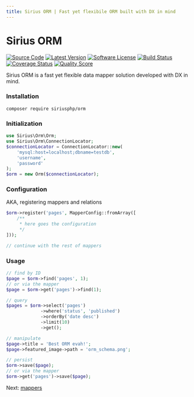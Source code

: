 ```yaml
---
title: Sirius ORM | Fast yet flexibile ORM built with DX in mind
---
```


# Sirius ORM

[![Source Code](http://img.shields.io/badge/source-siriusphp/orm-blue.svg?style=flat-square)](https://github.com/siriusphp/orm)
[![Latest Version](https://img.shields.io/packagist/v/siriusphp/orm.svg?style=flat-square)](https://github.com/siriusphp/orm/releases)
[![Software License](https://img.shields.io/badge/license-MIT-brightgreen.svg?style=flat-square)](https://github.com/siriusphp/orm/blob/master/LICENSE)
[![Build Status](https://img.shields.io/travis/siriusphp/orm/master.svg?style=flat-square)](https://travis-ci.org/siriusphp/orm)
[![Coverage Status](https://img.shields.io/scrutinizer/coverage/g/siriusphp/orm.svg?style=flat-square)](https://scrutinizer-ci.com/g/siriusphp/orm/code-structure)
[![Quality Score](https://img.shields.io/scrutinizer/g/siriusphp/orm.svg?style=flat-square)](https://scrutinizer-ci.com/g/siriusphp/orm)

Sirius ORM is a fast yet flexible data mapper solution developed with DX in mind.

### Installation

```
composer require siriusphp/orm
```

### Initialization

```php
use Sirius\Orm\Orm;
use Sirius\Orm\ConnectionLocator;
$connectionLocator = ConnectionLocator::new(
    'mysql:host=localhost;dbname=testdb',
    'username',
    'password'
);
$orm = new Orm($connectionLocator);
```

### Configuration

AKA, registering mappers and relations

```php
$orm->register('pages', MapperConfig::fromArray([
    /**
     * here goes the configuration 
     */
]));

// continue with the rest of mappers
```

### Usage

```php
// find by ID
$page = $orm->find('pages', 1);
// or via the mapper
$page = $orm->get('pages')->find(1);

// query
$pages = $orm->select('pages')
             ->where('status', 'published')
             ->orderBy('date desc')
             ->limit(10)
             ->get();

// manipulate
$page->title = 'Best ORM evah!';
$page->featured_image->path = 'orm_schema.png';

// persist
$orm->save($page);
// or via the mapper
$orm->get('pages')->save($page);
```

Next: [mappers](mappers.md)